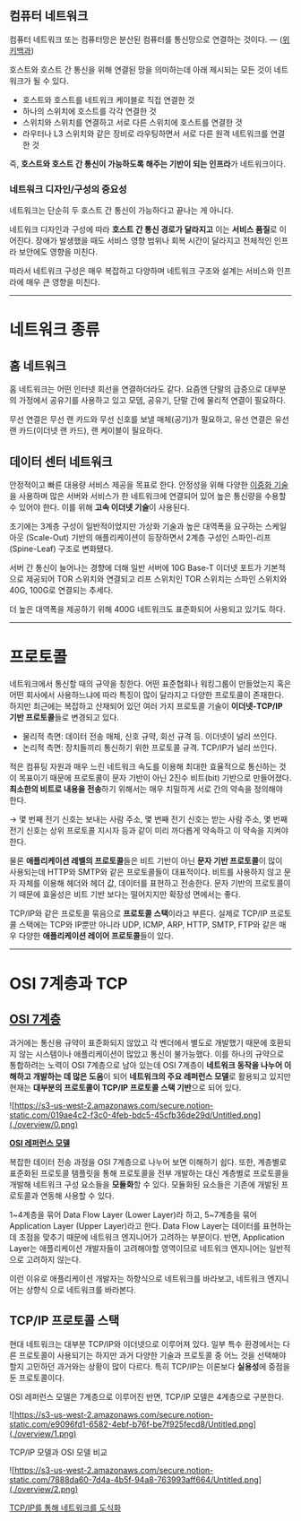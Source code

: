## 컴퓨터 네트워크

 컴퓨터 네트워크 또는 컴퓨터망은 분산된 컴퓨터를 통신망으로 연결하는 것이다. — ([위키백과](https://ko.wikipedia.org/wiki/%EC%BB%B4%ED%93%A8%ED%84%B0_%EB%84%A4%ED%8A%B8%EC%9B%8C%ED%81%AC))

 호스트와 호스트 간 통신을 위해 연결된 망을 의미하는데 아래 제시되는 모든 것이 네트워크가 될 수 있다.

- 호스트와 호스트를 네트워크 케이블로 직접 연결한 것
- 하나의 스위치에 호스트를 각각 연결한 것
- 스위치와 스위치를 연결하고 서로 다른 스위치에 호스트를 연결한 것
- 라우터나 L3 스위치와 같은 장비로 라우팅하면서 서로 다른 원격 네트워크를 연결한 것

즉, **호스트와 호스트 간 통신이 가능하도록 해주는 기반이 되는 인프라**가 네트워크이다.

### 네트워크 디자인/구성의 중요성

 네트워크는 단순히 두 호스트 간 통신이 가능하다고 끝나는 게 아니다. 

네트워크 디자인과 구성에 따라 **호스트 간 통신 경로가 달라지고** 이는 **서비스 품질**로 이어진다. 장애가 발생했을 때도 서비스 영향 범위나 회복 시간이 달라지고 전체적인 인프라 보안에도 영향을 미친다.

 따라서 네트워크 구성은 매우 복잡하고 다양하며 네트워크 구조와 설계는 서비스와 인프라에 매우 큰 영향을 미친다.

---

# 네트워크 종류

## 홈 네트워크

 홈 네트워크는 어떤 인터넷 회선을 연결하더라도 같다.
요즘엔 단말의 급증으로 대부분의 가정에서 공유기를 사용하고 있고 모뎀, 공유기, 단말 간에 물리적 연결이 필요하다. 

무선 연결은 무선 랜 카드와 무선 신호를 보낼 매체(공기)가 필요하고, 유선 연결은 유선 랜 카드(이더넷 랜 카드), 랜 케이블이 필요하다.

## 데이터 센터 네트워크

 안정적이고 빠른 대용량 서비스 제공을 목표로 한다. 안정성을 위해 다양한 [이중화 기술](https://www.notion.so/b317591fa66a491e8d2e7747af219699)을 사용하며 많은 서버와 서비스가 한 네트워크에 연결되어 있어 높은 통신량을 수용할 수 있어야 한다. 이를 위해 **고속 이더넷 기술**이 사용된다.

 초기에는 3계층 구성이 일반적이었지만 가상화 기술과 높은 대역폭을 요구하는 스케일 아웃 (Scale-Out) 기반의 애플리케이션이 등장하면서 2계층 구성인 스파인-리프(Spine-Leaf) 구조로 변화됐다.

 서버 간 통신이 늘어나는 경향에 더해 일반 서버에 10G Base-T 이더넷 포트가 기본적으로 제공되어 TOR 스위치와 연결되고 리프 스위치인  TOR 스위치는 스파인 스위치와 40G, 100G로 연결되는 추세다.

 더 높은 대역폭을 제공하기 위해 400G 네트워크도 표준화되어 사용되고 있기도 하다.

 

---

# 프로토콜

 네트워크에서 통신할 때의 규약을 칭한다. 어떤 표준협회나 워킹그룹이 만들었는지 혹은 어떤 회사에서 사용하느냐에 따라 특징이 많이 달라지고 다양한 프로토콜이 존재한다. 하지만 최근에는 복잡하고 산재되어 있던 여러 가지 프로토콜 기술이 **이더넷-TCP/IP 기반 프로토콜**들로 변경되고 있다.

- 물리적 측면: 데이터 전송 매체, 신호 규약, 회선 규격 등. 이더넷이 널리 쓰인다.
- 논리적 측면: 장치들끼리 통신하기 위한 프로토콜 규격. TCP/IP가 널리 쓰인다.

 적은 컴퓨팅 자원과 매우 느린 네트워크 속도를 이용해 최대한 효율적으로 통신하는 것이 목표이기 때문에 프로토콜이 문자 기반이 아닌 2진수 비트(bit) 기반으로 만들어졌다. **최소한의 비트로 내용을 전송**하기 위해서는 매우 치밀하게 서로 간의 약속을 정의해야 한다.

→  몇 번째 전기 신호는 보내는 사람 주소, 몇 번째 전기 신호는 받는 사람 주소, 몇 번째 전기 신호는 상위 프로토콜 지시자 등과 같이 미리 까다롭게 약속하고 이 약속을 지켜야 한다.

 물론 **애플리케이션 레벨의 프로토콜**들은 비트 기반이 아닌 **문자 기반 프로토콜**이 많이 사용되는데 HTTP와 SMTP와 같은 프로토콜들이 대표적이다. 비트를 사용하지 않고 문자 자체를 이용해 헤더와 헤더 값, 데이터를 표현하고 전송한다. 문자 기반의 프로토콜이기 때문에 효울성은 비트 기반 보다는 떨어지지만 확장성 면에서는 좋다.

 TCP/IP와 같은 프로토콜 묶음으로 **프로토콜 스택**이라고 부른다.  실제로 TCP/IP 프로토콜 스택에는 TCP와 IP뿐만 아니라 UDP, ICMP, ARP, HTTP, SMTP, FTP와 같은 매우 다양한 **애플리케이션 레이어 프로토콜**들이 있다.

---

# OSI 7계층과 TCP

## [OSI 7계층](./OSI-7-layers.md)

 과거에는 통신용 규약이 표준화되지 않았고 각 벤더에서 별도로 개발했기 때문에 호환되지 않는 시스템이나 애플리케이션이 많았고 통신이 불가능했다. 이를 하나의 규약으로 통합하려는 노력이 OSI 7계층으로 남아 있는데 OSI 7계층이 **네트워크 동작을 나누어 이해하고 개발하는 데 많은 도움**이 되어 **네트워크의 주요 레퍼런스 모델**로 활용되고 있지만 현재는 **대부분의 프로토콜이 TCP/IP 프로토콜 스택 기반**으로 되어 있다.

![https://s3-us-west-2.amazonaws.com/secure.notion-static.com/019ae4c2-f3c0-4feb-bdc5-45cfb36de29d/Untitled.png](./overview/0.png)

**[OSI 레퍼런스 모델](https://techblogmu.blogspot.com/2017/03/osi-reference-model.html)**

 복잡한 데이터 전송 과정을 OSI 7계층으로 나누어 보면 이해하기 쉽다. 또한, 계층별로 표준화된 프로토콜 템플릿을 통해 프로토콜을 전부 개발하는 대신 계층별로 프로토콜을 개발해 네트워크 구성 요소들을 **모듈화**할 수 있다. 모듈화된 요소들은 기존에 개발된 프로토콜과 연동해 사용할 수 있다.

 1~4계층을 묶어 Data Flow Layer (Lower Layer)라 하고, 5~7계층을 묶어 Application Layer (Upper Layer)라고 한다. Data Flow Layer는 데이터를 표현하는 데 초점을 맞추기 때문에 네트워크 엔지니어가 고려하는 부분이다. 반면, Application Layer는 애플리케이션 개발자들이 고려해야할 영역이므로 네트워크 엔지니어는 일반적으로 고려하지 않는다.

 이런 이유로 애플리케이션 개발자는 하향식으로 네트워크를 바라보고, 네트워크 엔지니어는 상향식 으로 네트워크를 바라본다. 

## TCP/IP 프로토콜 스택

 현대 네트워크는 대부분 TCP/IP와 이더넷으로 이루어져 있다. 일부 특수 환경에서는 다른 프로토콜이 사용되기는 하지만 과거 다양한 기술과 프로토콜 중 어느 것을 선택해야 할지 고민하던 과거와는 상황이 많이 다르다. 특히 TCP/IP는 이론보다 **실용성**에 중점을 둔 프로토콜이다.

 OSI 레퍼런스 모델은 7계층으로 이루어진 반면, TCP/IP 모델은 4계층으로 구분한다.

![https://s3-us-west-2.amazonaws.com/secure.notion-static.com/e9096fd1-6582-4ebf-b76f-be7f925fecd8/Untitled.png](./overview/1.png)

TCP/IP 모델과 OSI 모델 비교

![https://s3-us-west-2.amazonaws.com/secure.notion-static.com/7888da60-7d4a-4b5f-94a8-763993aff664/Untitled.png](./overview/2.png)

[TCP/IP를 통해 네트워크를 도식화](https://medium.com/harrythegreat/osi%EA%B3%84%EC%B8%B5-tcp-ip-%EB%AA%A8%EB%8D%B8-%EC%89%BD%EA%B2%8C-%EC%95%8C%EC%95%84%EB%B3%B4%EA%B8%B0-f308b1115359)